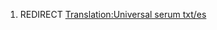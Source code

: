 1.  REDIRECT [Translation:Universal serum
    txt/es](Translation:Universal_serum_txt/es "wikilink")